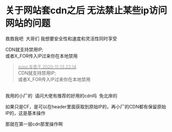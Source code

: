 # 关于网站套cdn之后 无法禁止某些ip访问网站的问题


救救我吧&nbsp;&nbsp;大哥们 我想要安全性和速度和灵活性同时享受

CDN就支持禁用IP;<br />
或者X_FOR传入IP过来你在本地禁用

<div class="quote"><blockquote><font size="2"><a href="https://www.hostloc.com/forum.php?mod=redirect&amp;goto=findpost&amp;pid=9451059&amp;ptid=766414" target="_blank"><font color="#999999">xuxu 发表于 2020-11-13 23:14</font></a></font><br />
CDN就支持禁用IP;<br />
或者X_FOR传入IP过来你在本地禁用</blockquote></div><br />
我用的小厂的&nbsp;&nbsp;请问大佬有推荐的好用的cdn吗&nbsp;&nbsp;免北岸的

如果只是CF，是可以在header里面获取到原始IP的，再小厂的CDN都有保留原始IP的，这是基本操作

那就在第一层cdn那里操作啊
